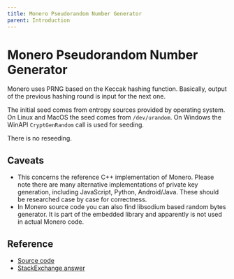 ```yaml
---
title: Monero Pseudorandom Number Generator
parent: Introduction
---
```


# Monero Pseudorandom Number Generator

Monero uses PRNG based on the Keccak hashing function.
Basically, output of the previous hashing round is input for the next one.

The initial seed comes from entropy sources provided by operating system.
On Linux and MacOS the seed comes from `/dev/urandom`.
On Windows the WinAPI `CryptGenRandom` call is used for seeding.

There is no reseeding.

## Caveats

* This concerns the reference C++ implementation of Monero.
Please note there are many alternative implementations of private key generation,
including JavaScript, Python, Android/Java. These should be researched case by case for correctness.    
* In Monero source code you can also find libsodium based random bytes generator. It is part of the embedded library and apparently is not used in actual Monero code.  

## Reference

* [Source code](https://github.com/monero-project/monero/blob/1a4298685aa9e694bc555ae69be59d14d3790465/src/crypto/random.c)
* [StackExchange answer](https://monero.stackexchange.com/a/2076/3218)
